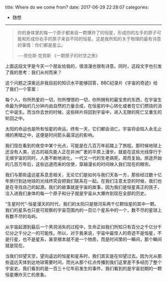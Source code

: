 title: Where do we come from?
date: 2017-06-29 22:28:07
categories:
- 随想

---

> 你的身体里的每一个原子都来自一颗爆炸了的恒星，形成你的左手的原子可能和形成你右手的原子来自不同的恒星。这是我所知的关于物理的最有诗意的事情：你们都是星尘。
>  											
> ---劳伦斯·克劳斯 《一颗原子的时空之旅》

上面这段文字是今天一个朋友给我的，很浪漫也很有诗意。同时，这段文字也引发了我的思考：我们从何而来？

<!-- more -->

这个问题之深奥远非我目前的知识水平能够回答，BBC纪录片《宇宙的奇迹》给了我们一个答案：

每个人，你所热爱的一切，你所憎恨的一切，你所拥有的最宝贵的东西，在宇宙生命最为伊始的几分钟内由自然的力量合成，在恒星的中心转化或者在它们燃烧的消亡中诞生。而当你去世的时候，这些碎片将回到宇宙中，进入无限的死亡又重生的轮回之中。

太阳的命运也是所有恒星的命运，终有一天，它们都会消亡。宇宙将会陷入永无止境的黑暗之中，这便是时间箭头最深远的影响。

我们现在看到的夜空中某个光点，可能是在几百万年前踏上了旅程。那时候地球上还没有人类，远古的祖先能人正在非洲广袤的平原上漫步。就是在这些光线穿行于无垠宇宙的同时，人类不断地进化，一代又一代的生老病死，周而复始。旅途开始的几百万年后，这些远道而来的信使，穿越漫长的时间映入我们现在的眼帘。

我们与那些遥远星系息息相关，无论它们是如何与我们天各一方，那些经过数十亿年旅行到达地球的光线终究会把我们联系在一起。在我们注意太空的时候，我们也是在寻找自己的起源。我们的故事就是宇宙的故事，因为我们是恒星真正的孩子，注入进我们身体的每一个原子和分子就是宇宙从大爆炸到现在全部的历史。

“生星时代”-恒星漫天的时代，我们的太阳只是银河系两千亿颗恒星的其中一颗。我们的星系也只是可观察的宇宙范围内的一百亿个星系中的一个，数不尽的星球上有数不尽的岛屿。

从宇宙起源到最后一个黑洞消失的过程中，生命正如我们所知只有百分之千亿分千亿分之千分之一的可能性。所以，对于我来说，宇宙中最惊人的奇迹不是恒星，不是行星，也不是星系，甚至根本就不是一个物质，而是时间里的一瞬间，那个瞬间就是现在。

当我们仰望天空，望向遥远的恒星和星系时，我们其实是在仰望过去。因为光从那些遥远天体到达地球需要时间，而光从那个红点传播到我们这里差不多经历了整个宇宙史。我们看到的是一百三十亿年前发生的事件，我们看到的是宇宙初期的一颗恒星爆炸灭亡的景象。

